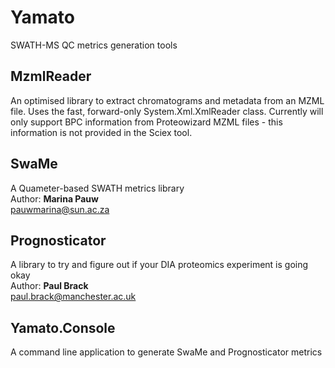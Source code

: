 # Yamato
SWATH-MS QC metrics generation tools

## MzmlReader
An optimised library to extract chromatograms and metadata from an MZML file. Uses the fast, forward-only System.Xml.XmlReader class. Currently will only support BPC information from Proteowizard MZML files - this information is not provided in the Sciex tool.

## SwaMe
A Quameter-based SWATH metrics library  
Author: **Marina Pauw**  
pauwmarina@sun.ac.za

## Prognosticator
A library to try and figure out if your DIA proteomics experiment is going okay  
Author: **Paul Brack**  
paul.brack@manchester.ac.uk

## Yamato.Console
A command line application to generate SwaMe and Prognosticator metrics

